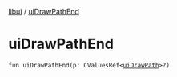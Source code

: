 [libui](README.md) / [uiDrawPathEnd](ui-draw-path-end.md)

# uiDrawPathEnd

`fun uiDrawPathEnd(p: CValuesRef<`[`uiDrawPath`](ui-draw-path.md)`>?)`
